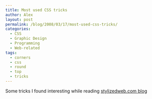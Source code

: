 ```yaml
---
title: Most used CSS tricks
author: Alex
layout: post
permalink: /blog/2008/03/17/most-used-css-tricks/
categories:
  - CSS
  - Graphic Design
  - Programming
  - Web-related
tags:
  - corners
  - css
  - round
  - top
  - tricks
---
```

 

Some tricks I found interesting while reading [stylizedweb.com blog][1]

 [1]: http://stylizedweb.com/2008/03/12/most-used-css-tricks/
